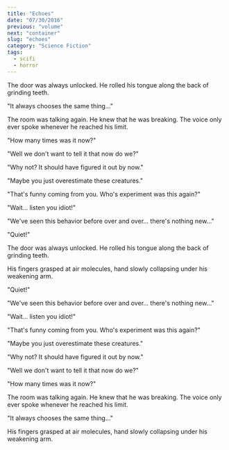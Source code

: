 ```yaml
---
title: "Echoes"
date: "07/30/2016"
previous: "volume"
next: "container"
slug: "echoes"
category: "Science Fiction"
tags:
  - scifi
  - horror
---
```


The door was always unlocked. He rolled his tongue along the back of grinding teeth.

"It always chooses the same thing..."

The room was talking again. He knew that he was breaking. The voice only ever spoke whenever he reached his limit.

"How many times was it now?"

"Well we don't want to tell it that now do we?"

"Why not? It should have figured it out by now."

"Maybe you just overestimate these creatures."

"That's funny coming from you. Who's experiment was this again?"

"Wait... listen you idiot!"

"We've seen this behavior before over and over... there's nothing new..."

"Quiet!"

The door was always unlocked. He rolled his tongue along the back of grinding teeth.

His fingers grasped at air molecules, hand slowly collapsing under his weakening arm.

"Quiet!"

"We've seen this behavior before over and over... there's nothing new..."

"Wait... listen you idiot!"

"That's funny coming from you. Who's experiment was this again?"

"Maybe you just overestimate these creatures."

"Why not? It should have figured it out by now."

"Well we don't want to tell it that now do we?"

"How many times was it now?"

The room was talking again. He knew that he was breaking. The voice only ever spoke whenever he reached his limit.

"It always chooses the same thing..."

His fingers grasped at air molecules, hand slowly collapsing under his weakening arm.

